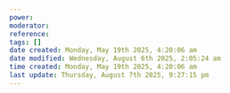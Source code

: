 ```yaml
---
power: 
moderator:
reference:
tags: []
date created: Monday, May 19th 2025, 4:20:06 am
date modified: Wednesday, August 6th 2025, 2:05:24 am
time created: Monday, May 19th 2025, 4:20:06 am
last update: Thursday, August 7th 2025, 9:27:15 pm
---
```

